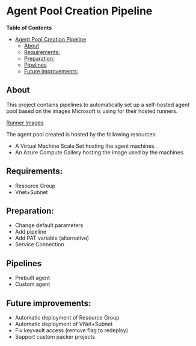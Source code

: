 # Agent Pool Creation Pipeline
**Table of Contents**

- [Agent Pool Creation Pipeline](#agent-pool-creation-pipeline)
  - [About](#about)
  - [Requirements:](#requirements)
  - [Preparation:](#preparation)
  - [Pipelines](#pipelines)
  - [Future improvements:](#future-improvements)

## About

This project contains pipelines to automatically set up a self-hosted agent pool based on the images Microsoft is using for their hosted runners.

[Runner Images](https://raw.githubusercontent.com/actions/runner-images/)

The agent pool created is hosted by the following resources:
- A Virtual Machine Scale Set hosting the agent machines.
- An Azure Compute Gallery hosting the image used by the machines.

## Requirements:
- Resource Group
- Vnet+Subnet

## Preparation:
- Change default parameters
- Add pipeline
- Add PAT variable (alternative)
- Service Connection

## Pipelines
- Prebuilt agent
- Custom agent

## Future improvements:

- Automatic deployment of Resource Group
- Automatic deployment of VNet+Subnet
- Fix keyvault access (remove flag to redeploy)
- Support custom packer projects